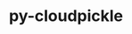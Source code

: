 ---
title: "py-cloudpickle"
layout: cache
categories: [package, v0.23.1]
meta: {"compilers": ["gcc@=11.4.0", "gcc@=13.2.0", "gcc@=9.4.0", "oneapi@=2024.2.1"], "num_specs": 6, "num_specs_by_stack": {"e4s": 1, "e4s-neoverse_v1": 1, "e4s-oneapi": 1, "e4s-power": 1, "ml-linux-aarch64-cpu": 1, "ml-linux-aarch64-cuda": 1, "ml-linux-x86_64-cpu": 1, "ml-linux-x86_64-cuda": 1, "ml-linux-x86_64-rocm": 1, "root": 6}, "oss": ["ubuntu20.04", "ubuntu22.04", "ubuntu24.04"], "platforms": ["linux"], "stacks": ["e4s", "e4s-neoverse_v1", "e4s-oneapi", "e4s-power", "ml-linux-aarch64-cpu", "ml-linux-aarch64-cuda", "ml-linux-x86_64-cpu", "ml-linux-x86_64-cuda", "ml-linux-x86_64-rocm", "root"], "targets": ["aarch64", "neoverse_v1", "ppc64le", "x86_64_v3"], "versions": ["3.0.0"]}
spec_details: [{"compiler": "gcc@=9.4.0", "hash": "cdfq4u4xy5xebxfyh5n5iik4surnuqws", "os": "ubuntu20.04", "platform": "linux", "size": "-", "stacks": ["e4s-power", "root"], "tarball": "https://binaries.spack.io/v0.23.1/build_cache/linux-ubuntu20.04-ppc64le/gcc-9.4.0/py-cloudpickle-3.0.0/linux-ubuntu20.04-ppc64le-gcc-9.4.0-py-cloudpickle-3.0.0-cdfq4u4xy5xebxfyh5n5iik4surnuqws.spack", "target": "ppc64le", "variants": ["build_system=python_pip"], "versions": ["3.0.0"]}, {"compiler": "gcc@=11.4.0", "hash": "sotvp6qrqn3g66rkhkhirstuwkeirzkd", "os": "ubuntu22.04", "platform": "linux", "size": "-", "stacks": ["e4s-neoverse_v1", "root"], "tarball": "https://binaries.spack.io/v0.23.1/build_cache/linux-ubuntu22.04-neoverse_v1/gcc-11.4.0/py-cloudpickle-3.0.0/linux-ubuntu22.04-neoverse_v1-gcc-11.4.0-py-cloudpickle-3.0.0-sotvp6qrqn3g66rkhkhirstuwkeirzkd.spack", "target": "neoverse_v1", "variants": ["build_system=python_pip"], "versions": ["3.0.0"]}, {"compiler": "gcc@=11.4.0", "hash": "h6vjwhhwih45qhddjb6heuufyarkh7fi", "os": "ubuntu22.04", "platform": "linux", "size": "-", "stacks": ["e4s", "root"], "tarball": "https://binaries.spack.io/v0.23.1/build_cache/linux-ubuntu22.04-x86_64_v3/gcc-11.4.0/py-cloudpickle-3.0.0/linux-ubuntu22.04-x86_64_v3-gcc-11.4.0-py-cloudpickle-3.0.0-h6vjwhhwih45qhddjb6heuufyarkh7fi.spack", "target": "x86_64_v3", "variants": ["build_system=python_pip"], "versions": ["3.0.0"]}, {"compiler": "oneapi@=2024.2.1", "hash": "54bgbrwhvpjk3p4tluqbbgjliceza5en", "os": "ubuntu22.04", "platform": "linux", "size": "-", "stacks": ["e4s-oneapi", "root"], "tarball": "https://binaries.spack.io/v0.23.1/build_cache/linux-ubuntu22.04-x86_64_v3/oneapi-2024.2.1/py-cloudpickle-3.0.0/linux-ubuntu22.04-x86_64_v3-oneapi-2024.2.1-py-cloudpickle-3.0.0-54bgbrwhvpjk3p4tluqbbgjliceza5en.spack", "target": "x86_64_v3", "variants": ["build_system=python_pip"], "versions": ["3.0.0"]}, {"compiler": "gcc@=13.2.0", "hash": "azbuxepxcsyszwec5air5jibdyplve6v", "os": "ubuntu24.04", "platform": "linux", "size": "-", "stacks": ["ml-linux-aarch64-cpu", "ml-linux-aarch64-cuda", "root"], "tarball": "https://binaries.spack.io/v0.23.1/build_cache/linux-ubuntu24.04-aarch64/gcc-13.2.0/py-cloudpickle-3.0.0/linux-ubuntu24.04-aarch64-gcc-13.2.0-py-cloudpickle-3.0.0-azbuxepxcsyszwec5air5jibdyplve6v.spack", "target": "aarch64", "variants": ["build_system=python_pip"], "versions": ["3.0.0"]}, {"compiler": "gcc@=13.2.0", "hash": "4un2kzhz5wkgcsupdtiokfqrsu27vmtb", "os": "ubuntu24.04", "platform": "linux", "size": "-", "stacks": ["ml-linux-x86_64-cpu", "ml-linux-x86_64-cuda", "ml-linux-x86_64-rocm", "root"], "tarball": "https://binaries.spack.io/v0.23.1/build_cache/linux-ubuntu24.04-x86_64_v3/gcc-13.2.0/py-cloudpickle-3.0.0/linux-ubuntu24.04-x86_64_v3-gcc-13.2.0-py-cloudpickle-3.0.0-4un2kzhz5wkgcsupdtiokfqrsu27vmtb.spack", "target": "x86_64_v3", "variants": ["build_system=python_pip"], "versions": ["3.0.0"]}]
---